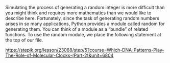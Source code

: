 Simulating the process of generating a random integer is more difficult than you might think and requires more mathematics than we would like to describe here. Fortunately, since the task of generating random numbers arises in so many applications, Python provides a module called random for generating them. You can think of a module as a “bundle” of related functions. To use the random module, we place the following statement at the top of our file.

https://stepik.org/lesson/23068/step/5?course=Which-DNA-Patterns-Play-The-Role-of-Molecular-Clocks-(Part-2)&unit=6804